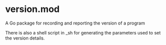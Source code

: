 # version.mod
A Go package for recording and reporting the version of a program

There is also a shell script in _sh for generating the parameters used to set
the version details.
